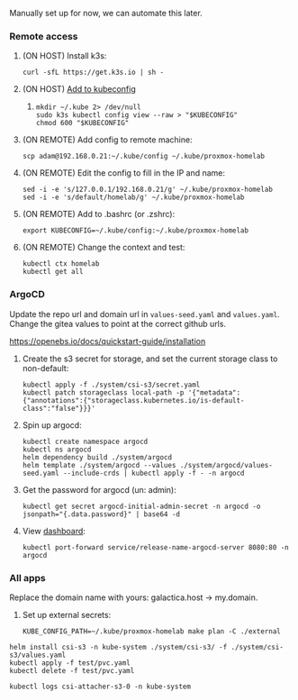 Manually set up for now, we can automate this later.


### Remote access

1. (ON HOST) Install k3s:
   ```shell
   curl -sfL https://get.k3s.io | sh -
   ```
2. (ON HOST) [Add to kubeconfig](https://devops.stackexchange.com/questions/16043/error-error-loading-config-file-etc-rancher-k3s-k3s-yaml-open-etc-rancher)
   1. ```shell
      mkdir ~/.kube 2> /dev/null 
      sudo k3s kubectl config view --raw > "$KUBECONFIG"
      chmod 600 "$KUBECONFIG"
3. (ON REMOTE) Add config to remote machine:
   ```shell
   scp adam@192.168.0.21:~/.kube/config ~/.kube/proxmox-homelab
   ```
4. (ON REMOTE) Edit the config to fill in the IP and name: 
   ```shell
   sed -i -e 's/127.0.0.1/192.168.0.21/g' ~/.kube/proxmox-homelab
   sed -i -e 's/default/homelab/g' ~/.kube/proxmox-homelab
   ```
5. (ON REMOTE) Add to .bashrc (or .zshrc):
   ```shell
   export KUBECONFIG=~/.kube/config:~/.kube/proxmox-homelab
   ```
6. (ON REMOTE) Change the context and test:
   ```shell
   kubectl ctx homelab
   kubectl get all
   ```

### ArgoCD

Update the repo url and domain url in `values-seed.yaml` and `values.yaml`. Change the gitea values to point at the
correct github urls.

https://openebs.io/docs/quickstart-guide/installation

1. Create the s3 secret for storage, and set the current storage class to non-default:
   ```shell
   kubectl apply -f ./system/csi-s3/secret.yaml
   kubectl patch storageclass local-path -p '{"metadata": {"annotations":{"storageclass.kubernetes.io/is-default-class":"false"}}}'
   ```
2. Spin up argocd:
   ```shell
   kubectl create namespace argocd
   kubectl ns argocd
   helm dependency build ./system/argocd
   helm template ./system/argocd --values ./system/argocd/values-seed.yaml --include-crds | kubectl apply -f - -n argocd
   ```
3. Get the password for argocd (un: admin):
   ```shell
   kubectl get secret argocd-initial-admin-secret -n argocd -o jsonpath="{.data.password}" | base64 -d
   ```
4. View [dashboard](http://localhost:8080):
   ```shell
   kubectl port-forward service/release-name-argocd-server 8080:80 -n argocd
   ```

### All apps

Replace the domain name with yours: galactica.host -> my.domain.

1. Set up external secrets:
   ```shell
   KUBE_CONFIG_PATH=~/.kube/proxmox-homelab make plan -C ./external
   ```

```shell
helm install csi-s3 -n kube-system ./system/csi-s3/ -f ./system/csi-s3/values.yaml
kubectl apply -f test/pvc.yaml
kubectl delete -f test/pvc.yaml

kubectl logs csi-attacher-s3-0 -n kube-system
```